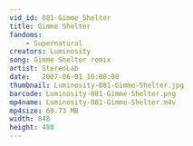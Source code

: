 ```yaml
---
vid_id: 081-Gimme_Shelter
title: Gimme Shelter
fandoms:
    - Supernatural
creators: Luminosity
song: Gimme Shelter remix
artist: StereoLab
date:   2007-06-01 10:00:00
thumbnail: Luminosity-081-Gimme-Shelter.jpg
barcode: Luminosity-081-Gimme-Shelter.png
mp4name: Luminosity-081-Gimme-Shelter.m4v
mp4size: 69.73 MB
width: 848
height: 480
---
```



  